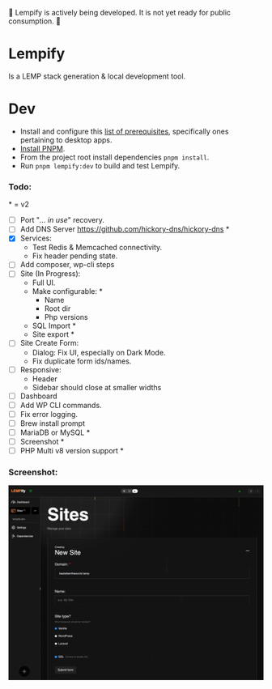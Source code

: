 🚨 Lempify is actively being developed. It is not yet ready for public consumption. 🚨

# Lempify

Is a LEMP stack generation & local development tool.

# Dev

* Install and configure this [list of prerequisites](https://v2.tauri.app/start/prerequisites/), specifically ones pertaining to desktop apps.
* [Install PNPM](https://pnpm.io/installation).
* From the project root install dependencies `pnpm install`.
* Run `pnpm lempify:dev` to build and test Lempify.

### Todo:

\* = v2

- [ ] Port "_... in use_" recovery.
- [ ] Add DNS Server https://github.com/hickory-dns/hickory-dns *
- [x] Services:
    * Test Redis & Memcached connectivity.
    * Fix header pending state.
- [ ] Add composer, wp-cli steps
- [ ] Site (In Progress):
    * Full UI.
    * Make configurable: *
        * Name 
        * Root dir 
        * Php versions 
    * SQL Import *
    * Site export *
- [ ] Site Create Form:
    * Dialog: Fix UI, especially on Dark Mode.
    * Fix duplicate form ids/names.
- [ ] Responsive:
    * Header
    * Sidebar should close at smaller widths
- [ ] Dashboard
- [ ] Add WP CLI commands.
- [ ] Fix error logging.
- [ ] Brew install prompt
- [ ] MariaDB or MySQL *
- [ ] Screenshot *
- [ ] PHP Multi v8 version support *

### Screenshot:
![Lempify](screenshot.jpg)
